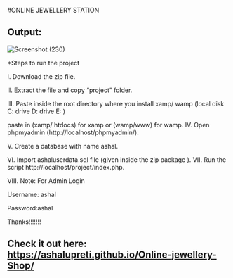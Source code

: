 #ONLINE JEWELLERY STATION
## Output:
![Screenshot (230)](https://user-images.githubusercontent.com/90265701/189528337-73af861f-97fd-4346-92ba-ec6b4cc68a30.png)


*Steps to run the project

I. Download the zip file.

II. Extract the file and copy “project” folder.

III. Paste inside the root directory where you install xamp/ wamp (local disk C: drive D: drive E: )

paste in (xamp/ htdocs) for xamp or (wamp/www) for wamp. IV. Open phpmyadmin (http://localhost/phpmyadmin/).

V. Create a database with name ashal.

VI. Import ashaluserdata.sql file (given inside the zip package ). VII. Run the script http://localhost/project/index.php.

VIII. Note: For Admin Login

Username: ashal

Password:ashal

Thanks!!!!!!!

## Check it out here: https://ashalupreti.github.io/Online-jewellery-Shop/
